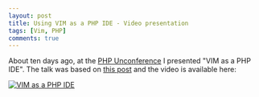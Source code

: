 ```yaml
---
layout: post
title: Using VIM as a PHP IDE - Video presentation
tags: [Vim, PHP]
comments: true
---
```


About ten days ago, at the [PHP Unconference](https://github.com/bootev/php_unconference/wiki/PhpUnconf-2015-Vortraege-Samstag)
I presented "VIM as a PHP IDE". The talk was based on [this post](/2015/04/17/using-vim-as-a-php-ide.html)
and the video is available here:


[![VIM as a PHP IDE](http://img.youtube.com/vi/2ME-aqoUpaU/0.jpg)](http://www.youtube.com/watch?v=2ME-aqoUpaU)
